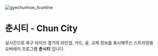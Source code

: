 ![gyechunhoe_fconline](https://github.com/user-attachments/assets/5c659ac8-deaf-484b-ad0c-8e63673457b5)
  
# 춘시티 - Chun City 

실시간으로 축구 라이브 경기의 라인업, 카드, 골, 교체 정보를 표시해주는 스트리밍용 오버레이 프로그램 **춘시티** 입니다. 
